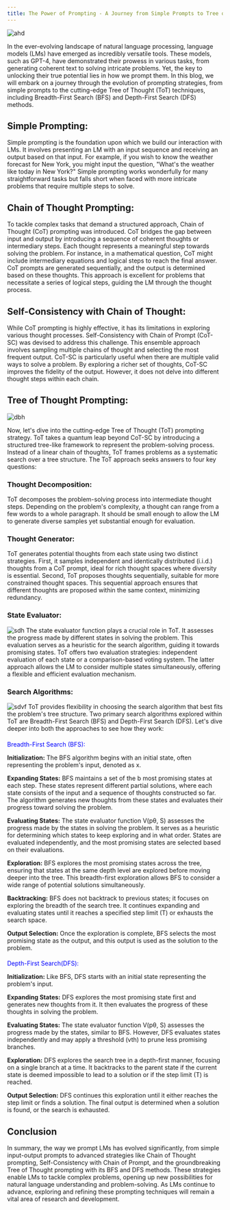 ```yaml
---
title: The Power of Prompting - A Journey from Simple Prompts to Tree of Thought Strategies
---
```

![ahd](https://miro.medium.com/v2/resize:fit:617/1*9gk4ENXIreiR5abuNuaXNQ.png)

In the ever-evolving landscape of natural language processing, language models (LMs) have emerged as incredibly versatile tools. These models, such as GPT-4, have demonstrated their prowess in various tasks, from generating coherent text to solving intricate problems. Yet, the key to unlocking their true potential lies in how we prompt them. In this blog, we will embark on a journey through the evolution of prompting strategies, from simple prompts to the cutting-edge Tree of Thought (ToT) techniques, including Breadth-First Search (BFS) and Depth-First Search (DFS) methods.

## Simple Prompting:
Simple prompting is the foundation upon which we build our interaction with LMs. It involves presenting an LM with an input sequence and receiving an output based on that input. For example, if you wish to know the weather forecast for New York, you might input the question, "What's the weather like today in New York?" Simple prompting works wonderfully for many straightforward tasks but falls short when faced with more intricate problems that require multiple steps to solve.

## Chain of Thought Prompting:
To tackle complex tasks that demand a structured approach, Chain of Thought (CoT) prompting was introduced. CoT bridges the gap between input and output by introducing a sequence of coherent thoughts or intermediary steps. Each thought represents a meaningful step towards solving the problem. For instance, in a mathematical question, CoT might include intermediary equations and logical steps to reach the final answer. CoT prompts are generated sequentially, and the output is determined based on these thoughts. This approach is excellent for problems that necessitate a series of logical steps, guiding the LM through the thought process.

## Self-Consistency with Chain of Thought:
While CoT prompting is highly effective, it has its limitations in exploring various thought processes. Self-Consistency with Chain of Prompt (CoT-SC) was devised to address this challenge. This ensemble approach involves sampling multiple chains of thought and selecting the most frequent output. CoT-SC is particularly useful when there are multiple valid ways to solve a problem. By exploring a richer set of thoughts, CoT-SC improves the fidelity of the output. However, it does not delve into different thought steps within each chain.

## Tree of Thought Prompting:
![dbh](https://miro.medium.com/v2/resize:fit:553/1*lO2FMdGZjm3KGoAx6cA8vw.png)

Now, let's dive into the cutting-edge Tree of Thought (ToT) prompting strategy. ToT takes a quantum leap beyond CoT-SC by introducing a structured tree-like framework to represent the problem-solving process. Instead of a linear chain of thoughts, ToT frames problems as a systematic search over a tree structure. The ToT approach seeks answers to four key questions:

### Thought Decomposition:
ToT decomposes the problem-solving process into intermediate thought steps. Depending on the problem's complexity, a thought can range from a few words to a whole paragraph. It should be small enough to allow the LM to generate diverse samples yet substantial enough for evaluation.

### Thought Generator:
ToT generates potential thoughts from each state using two distinct strategies. First, it samples independent and identically distributed (i.i.d.) thoughts from a CoT prompt, ideal for rich thought spaces where diversity is essential. Second, ToT proposes thoughts sequentially, suitable for more constrained thought spaces. This sequential approach ensures that different thoughts are proposed within the same context, minimizing redundancy.

### State Evaluator:
![sdh](https://pbs.twimg.com/media/Fwc249IXoAANINE?format=jpg&name=large)
The state evaluator function plays a crucial role in ToT. It assesses the progress made by different states in solving the problem. This evaluation serves as a heuristic for the search algorithm, guiding it towards promising states. ToT offers two evaluation strategies: independent evaluation of each state or a comparison-based voting system. The latter approach allows the LM to consider multiple states simultaneously, offering a flexible and efficient evaluation mechanism.

### Search Algorithms:
![sdvf](https://pbs.twimg.com/media/Fwc9mnDXsAIjEn0?format=jpg&name=large)
ToT provides flexibility in choosing the search algorithm that best fits the problem's tree structure. Two primary search algorithms explored within ToT are Breadth-First Search (BFS) and Depth-First Search (DFS).
Let's dive deeper into both the approaches to see how they work:

####
<span style="color:blue">Breadth-First Search (BFS):</span>

**Initialization:** The BFS algorithm begins with an initial state, often representing the problem's input, denoted as x.

**Expanding States:** BFS maintains a set of the b most promising states at each step. These states represent different partial solutions, where each state consists of the input and a sequence of thoughts constructed so far. The algorithm generates new thoughts from these states and evaluates their progress toward solving the problem.

**Evaluating States:** The state evaluator function V(pθ, S) assesses the progress made by the states in solving the problem. It serves as a heuristic for determining which states to keep exploring and in what order. States are evaluated independently, and the most promising states are selected based on their evaluations.

**Exploration:** BFS explores the most promising states across the tree, ensuring that states at the same depth level are explored before moving deeper into the tree. This breadth-first exploration allows BFS to consider a wide range of potential solutions simultaneously.

**Backtracking:** BFS does not backtrack to previous states; it focuses on exploring the breadth of the search tree. It continues expanding and evaluating states until it reaches a specified step limit (T) or exhausts the search space.

**Output Selection:** Once the exploration is complete, BFS selects the most promising state as the output, and this output is used as the solution to the problem.

####
<span style="color:blue">Depth-First Search(DFS):</span>

**Initialization:** Like BFS, DFS starts with an initial state representing the problem's input.

**Expanding States:** DFS explores the most promising state first and generates new thoughts from it. It then evaluates the progress of these thoughts in solving the problem.

**Evaluating States:** The state evaluator function V(pθ, S) assesses the progress made by the states, similar to BFS. However, DFS evaluates states independently and may apply a threshold (vth) to prune less promising branches.

**Exploration:** DFS explores the search tree in a depth-first manner, focusing on a single branch at a time. It backtracks to the parent state if the current state is deemed impossible to lead to a solution or if the step limit (T) is reached.

**Output Selection:** DFS continues this exploration until it either reaches the step limit or finds a solution. The final output is determined when a solution is found, or the search is exhausted.

## Conclusion
In summary, the way we prompt LMs has evolved significantly, from simple input-output prompts to advanced strategies like Chain of Thought prompting, Self-Consistency with Chain of Prompt, and the groundbreaking Tree of Thought prompting with its BFS and DFS methods. These strategies enable LMs to tackle complex problems, opening up new possibilities for natural language understanding and problem-solving. As LMs continue to advance, exploring and refining these prompting techniques will remain a vital area of research and development.


  

